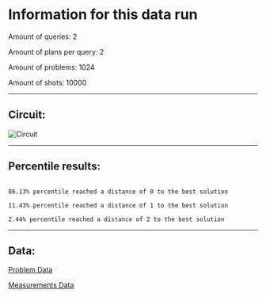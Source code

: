 # Information for this data run

Amount of queries: 2

Amount of plans per query: 2

Amount of problems: 1024

Amount of shots: 10000

<hr>

## Circuit:

![Circuit](circuit.png)

<hr>

## Percentile results:

```

86.13% percentile reached a distance of 0 to the best solution

11.43% percentile reached a distance of 1 to the best solution

2.44% percentile reached a distance of 2 to the best solution

```

<hr>

## Data:

[Problem Data](problems.csv)

[Measurements Data](measurements.csv)

